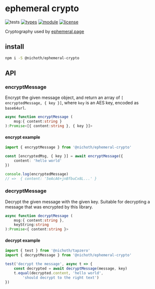 # ephemeral crypto
![tests](https://github.com/nichoth/ephemeral-crypto/actions/workflows/nodejs.yml/badge.svg?style=flat-square)
[![types](https://img.shields.io/npm/types/@nichoth/ephemeral-crypto?style=flat-square)](README.md)
[![module](https://img.shields.io/badge/module-ESM%2FCJS-blue?style=flat-square)](README.md)
[![license](https://img.shields.io/badge/license-MIT-brightgreen.svg?style=flat-square)](LICENSE)

Cryptography used by [ephemeral.page](https://ephemeral.page/)

## install
```sh
npm i -S @nichoth/ephemeral-crypto
```

## API

### encryptMessage
Encrypt the given message object, and return an array of `[ encryptedMessage, { key }]`, where `key` is an AES key, encoded as `base64url`.

```ts
async function encryptMessage (
    msg:{ content:string }
):Promise<[{ content:string }, { key }]>
```

#### encrypt example

```ts
import { encryptMessage } from '@nichoth/ephemeral-crypto'

const [encryptedMsg, { key }] = await encryptMessage({
    content: 'hello world'
})

console.log(encryptedMessage)
// =>  { content: '5eAcA6+jnBfbuCx8L...' }
```

### decryptMessage
Decrypt the given message with the given key. Suitable for decrypting a message that was encrypted by this library.

```ts
async function decryptMessage (
    msg:{ content:string },
    keyString:string
):Promise<{ content:string }>
```

#### decrypt example

```js
import { test } from '@nichoth/tapzero'
import { decryptMessage } from '@nichoth/ephemeral-crypto'

test('decrypt the message', async t => {
    const decrypted = await decryptMessage(message, key)
    t.equal(decrypted.content, 'hello world',
        'should decrypt to the right text')
})
```